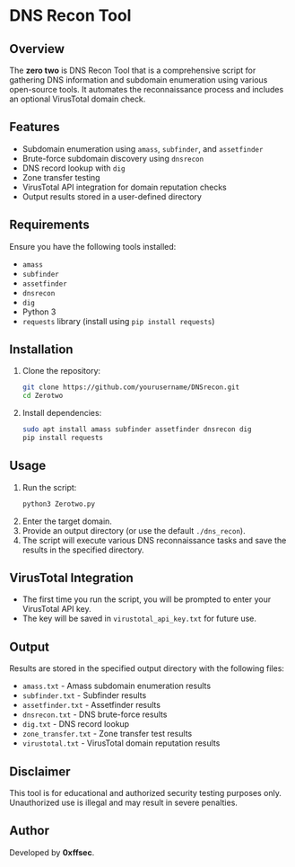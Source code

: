 # DNS Recon Tool

## Overview

The **zero two** is DNS Recon Tool  that is a comprehensive script for gathering DNS information and subdomain enumeration using various open-source tools. It automates the reconnaissance process and includes an optional VirusTotal domain check.

## Features

- Subdomain enumeration using `amass`, `subfinder`, and `assetfinder`
- Brute-force subdomain discovery using `dnsrecon`
- DNS record lookup with `dig`
- Zone transfer testing
- VirusTotal API integration for domain reputation checks
- Output results stored in a user-defined directory

## Requirements

Ensure you have the following tools installed:

- `amass`
- `subfinder`
- `assetfinder`
- `dnsrecon`
- `dig`
- Python 3
- `requests` library (install using `pip install requests`)

## Installation

1. Clone the repository:
   ```bash
   git clone https://github.com/yourusername/DNSrecon.git
   cd Zerotwo
   ```
2. Install dependencies:
   ```bash
   sudo apt install amass subfinder assetfinder dnsrecon dig
   pip install requests
   ```

## Usage

1. Run the script:
   ```bash
   python3 Zerotwo.py
   ```
2. Enter the target domain.
3. Provide an output directory (or use the default `./dns_recon`).
4. The script will execute various DNS reconnaissance tasks and save the results in the specified directory.

## VirusTotal Integration

- The first time you run the script, you will be prompted to enter your VirusTotal API key.
- The key will be saved in `virustotal_api_key.txt` for future use.

## Output

Results are stored in the specified output directory with the following files:

- `amass.txt` - Amass subdomain enumeration results
- `subfinder.txt` - Subfinder results
- `assetfinder.txt` - Assetfinder results
- `dnsrecon.txt` - DNS brute-force results
- `dig.txt` - DNS record lookup
- `zone_transfer.txt` - Zone transfer test results
- `virustotal.txt` - VirusTotal domain reputation results

## Disclaimer

This tool is for educational and authorized security testing purposes only. Unauthorized use is illegal and may result in severe penalties.

## Author

Developed by **0xffsec**.


